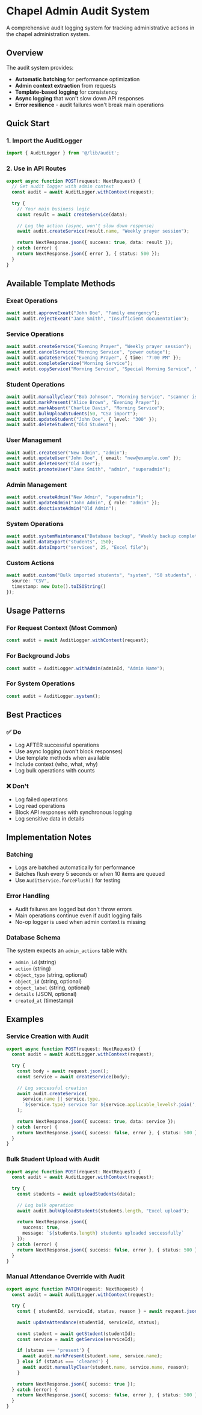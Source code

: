 # Chapel Admin Audit System

A comprehensive audit logging system for tracking administrative actions in the chapel administration system.

## Overview

The audit system provides:
- **Automatic batching** for performance optimization
- **Admin context extraction** from requests
- **Template-based logging** for consistency
- **Async logging** that won't slow down API responses
- **Error resilience** - audit failures won't break main operations

## Quick Start

### 1. Import the AuditLogger

```typescript
import { AuditLogger } from '@/lib/audit';
```

### 2. Use in API Routes

```typescript
export async function POST(request: NextRequest) {
  // Get audit logger with admin context
  const audit = await AuditLogger.withContext(request);
  
  try {
    // Your main business logic
    const result = await createService(data);
    
    // Log the action (async, won't slow down response)
    await audit.createService(result.name, "Weekly prayer session");
    
    return NextResponse.json({ success: true, data: result });
  } catch (error) {
    return NextResponse.json({ error }, { status: 500 });
  }
}
```

## Available Template Methods

### Exeat Operations
```typescript
await audit.approveExeat("John Doe", "Family emergency");
await audit.rejectExeat("Jane Smith", "Insufficient documentation");
```

### Service Operations
```typescript
await audit.createService("Evening Prayer", "Weekly prayer session");
await audit.cancelService("Morning Service", "power outage");
await audit.updateService("Evening Prayer", { time: "7:00 PM" });
await audit.completeService("Morning Service");
await audit.copyService("Morning Service", "Special Morning Service", "2024-01-15");
```

### Student Operations
```typescript
await audit.manuallyClear("Bob Johnson", "Morning Service", "scanner issue");
await audit.markPresent("Alice Brown", "Evening Prayer");
await audit.markAbsent("Charlie Davis", "Morning Service");
await audit.bulkUploadStudents(50, "CSV import");
await audit.updateStudent("John Doe", { level: "300" });
await audit.deleteStudent("Old Student");
```

### User Management
```typescript
await audit.createUser("New Admin", "admin");
await audit.updateUser("John Doe", { email: "new@example.com" });
await audit.deleteUser("Old User");
await audit.promoteUser("Jane Smith", "admin", "superadmin");
```

### Admin Management
```typescript
await audit.createAdmin("New Admin", "superadmin");
await audit.updateAdmin("John Admin", { role: "admin" });
await audit.deactivateAdmin("Old Admin");
```

### System Operations
```typescript
await audit.systemMaintenance("Database backup", "Weekly backup completed");
await audit.dataExport("students", 150);
await audit.dataImport("services", 25, "Excel file");
```

### Custom Actions
```typescript
await audit.custom("Bulk imported students", "system", "50 students", { 
  source: "CSV",
  timestamp: new Date().toISOString()
});
```

## Usage Patterns

### For Request Context (Most Common)
```typescript
const audit = await AuditLogger.withContext(request);
```

### For Background Jobs
```typescript
const audit = AuditLogger.withAdmin(adminId, "Admin Name");
```

### For System Operations
```typescript
const audit = AuditLogger.system();
```

## Best Practices

### ✅ Do
- Log AFTER successful operations
- Use async logging (won't block responses)
- Use template methods when available
- Include context (who, what, why)
- Log bulk operations with counts

### ❌ Don't
- Log failed operations
- Log read operations
- Block API responses with synchronous logging
- Log sensitive data in details

## Implementation Notes

### Batching
- Logs are batched automatically for performance
- Batches flush every 5 seconds or when 10 items are queued
- Use `AuditService.forceFlush()` for testing

### Error Handling
- Audit failures are logged but don't throw errors
- Main operations continue even if audit logging fails
- No-op logger is used when admin context is missing

### Database Schema
The system expects an `admin_actions` table with:
- `admin_id` (string)
- `action` (string)
- `object_type` (string, optional)
- `object_id` (string, optional)
- `object_label` (string, optional)
- `details` (JSON, optional)
- `created_at` (timestamp)

## Examples

### Service Creation with Audit
```typescript
export async function POST(request: NextRequest) {
  const audit = await AuditLogger.withContext(request);
  
  try {
    const body = await request.json();
    const service = await createService(body);
    
    // Log successful creation
    await audit.createService(
      service.name || service.type,
      `${service.type} service for ${service.applicable_levels?.join(', ')}`
    );
    
    return NextResponse.json({ success: true, data: service });
  } catch (error) {
    return NextResponse.json({ success: false, error }, { status: 500 });
  }
}
```

### Bulk Student Upload with Audit
```typescript
export async function POST(request: NextRequest) {
  const audit = await AuditLogger.withContext(request);
  
  try {
    const students = await uploadStudents(data);
    
    // Log bulk operation
    await audit.bulkUploadStudents(students.length, "Excel upload");
    
    return NextResponse.json({ 
      success: true, 
      message: `${students.length} students uploaded successfully` 
    });
  } catch (error) {
    return NextResponse.json({ success: false, error }, { status: 500 });
  }
}
```

### Manual Attendance Override with Audit
```typescript
export async function PATCH(request: NextRequest) {
  const audit = await AuditLogger.withContext(request);
  
  try {
    const { studentId, serviceId, status, reason } = await request.json();
    
    await updateAttendance(studentId, serviceId, status);
    
    const student = await getStudent(studentId);
    const service = await getService(serviceId);
    
    if (status === 'present') {
      await audit.markPresent(student.name, service.name);
    } else if (status === 'cleared') {
      await audit.manuallyClear(student.name, service.name, reason);
    }
    
    return NextResponse.json({ success: true });
  } catch (error) {
    return NextResponse.json({ success: false, error }, { status: 500 });
  }
}
```
